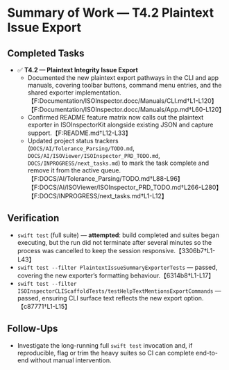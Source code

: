 # Summary of Work — T4.2 Plaintext Issue Export

## Completed Tasks
- ✅ **T4.2 — Plaintext Integrity Issue Export**
  - Documented the new plaintext export pathways in the CLI and app manuals, covering toolbar buttons, command menu entries, and the shared exporter implementation.【F:Documentation/ISOInspector.docc/Manuals/CLI.md†L1-L120】【F:Documentation/ISOInspector.docc/Manuals/App.md†L60-L120】
  - Confirmed README feature matrix now calls out the plaintext exporter in ISOInspectorKit alongside existing JSON and capture support.【F:README.md†L12-L33】
  - Updated project status trackers (`DOCS/AI/Tolerance_Parsing/TODO.md`, `DOCS/AI/ISOViewer/ISOInspector_PRD_TODO.md`, `DOCS/INPROGRESS/next_tasks.md`) to mark the task complete and remove it from the active queue.【F:DOCS/AI/Tolerance_Parsing/TODO.md†L88-L96】【F:DOCS/AI/ISOViewer/ISOInspector_PRD_TODO.md†L266-L280】【F:DOCS/INPROGRESS/next_tasks.md†L1-L12】

## Verification
- `swift test` (full suite) — **attempted**: build completed and suites began executing, but the run did not terminate after several minutes so the process was cancelled to keep the session responsive.【3306b7†L1-L43】
- `swift test --filter PlaintextIssueSummaryExporterTests` — passed, covering the new exporter’s formatting behaviour.【6314b8†L1-L17】
- `swift test --filter ISOInspectorCLIScaffoldTests/testHelpTextMentionsExportCommands` — passed, ensuring CLI surface text reflects the new export option.【c87771†L1-L15】

## Follow-Ups
- Investigate the long-running full `swift test` invocation and, if reproducible, flag or trim the heavy suites so CI can complete end-to-end without manual intervention.

